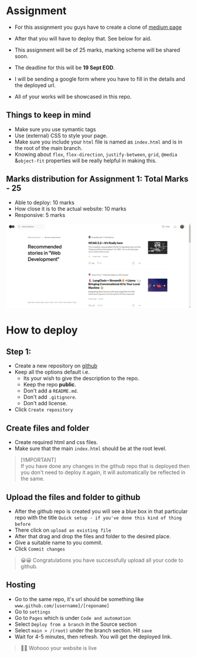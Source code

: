 # Assignment

- For this assignment you guys have to create a clone of [medium page](https://medium.com/tag/web-development/recommended)

- After that you will have to deploy that. See below for aid.
- This assignment will be of 25 marks, marking scheme will be shared soon.
- The deadline for this will be **19 Sept EOD**.
- I will be sending a google form where you have to fill in the details and the deployed url.
- All of your works will be showcased in this repo.

## Things to keep in mind
- Make sure you use symantic tags
- Use (external) CSS to style your page.
- Make sure you include your `html` file is named as `index.html` and is in the root of the main branch.
- Knowing about `flex`, `flex-direction`, `justify-between`, `grid`, `@media` &`object-fit` properties will be really helpful in making this.

## Marks distribution for Assignment 1: Total Marks - 25
- Able to deploy: 10 marks
- How close it is to the actual website: 10 marks
- Responsive: 5 marks

![Medium page template](/day_3/assignment/challenge_medium.png)
# How to deploy

## Step 1:
- Create a new repository on [github](https://github.com/)
- Keep all the options default i.e. 
    - Its your wish to give the description to the repo.
    - Keep the repo **public**.
    - Don't add a `README.md`.
    - Don't add `.gitignore`.
    - Don't add license.
- Click `Create repository`


## Create files and folder
- Create required html and css files.
- Make sure that the main `index.html` should be at the root level.

> [!IMPORTANT]\
> If you have done any changes in the github repo that is deployed then you don't need to deploy it again, it will automatically be reflected in the same.


## Upload the files and folder to github
- After the github repo is created you will see a blue box in that particular repo with the title `Quick setup - if you've done this kind of thing before`
- There click on `upload an existing file`
- After that drag and drop the files and folder to the desired place.
- Give a suitable name to you commit.
- Click `Commit changes`

> 😀😀 Congratulations you have successfully upload all your code to github.

## Hosting
- Go to the same repo, it's url should be something like `www.github.com/[username]/[reponame]`
- Go to `settings`
- Go to `Pages` which is under `Code and automation`
- Select `Deploy from a branch` in the Source section
- Select `main > /(root)` under the branch section. Hit `save` 
- Wait for 4-5 minutes, then refresh. You will get the deployed link.

> 🎉🎉 Wohooo your website is live



